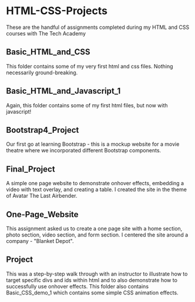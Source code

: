 # HTML-CSS-Projects
These are the handful of assignments completed during my HTML and CSS courses with The Tech Academy

## Basic_HTML_and_CSS
This folder contains some of my very first html and css files. Nothing necessarily ground-breaking.

## Basic_HTML_and_Javascript_1
Again, this folder contains some of my first html files, but now with javascript!

## Bootstrap4_Project
Our first go at learning Bootstrap - this is a mockup website for a movie theatre where we incorporated different Bootstrap components.

## Final_Project
A simple one page website to demonstrate onhover effects, embedding a video with text overlay, and creating a table. I created the site in the theme of Avatar The Last Airbender.

## One-Page_Website
This assignment asked us to create a one page site with a home section, photo section, video section, and form section. I centered the site around a company - "Blanket Depot".

## Project
This was a step-by-step walk through with an instructor to illustrate how to target specific divs and ids within html and to also demonstrate how to successfully use onhover effects. This folder also contains Basic_CSS_demo_1 which contains some simple CSS animation effects.

